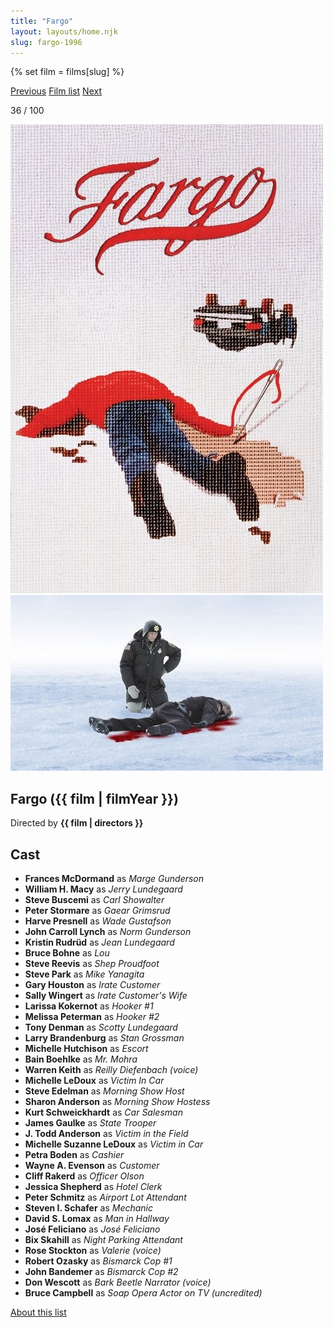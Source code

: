 ```yaml
---
title: "Fargo"
layout: layouts/home.njk
slug: fargo-1996
---
```


{% set film = films[slug] %}

<nav class="films">
  <a class="prev" href="../lon-the-professional-1994">Previous</a>
  <a href="../">Film list</a>
  <a class="next" href="../good-will-hunting-1997">Next</a>
</nav>

<p>36 / 100</p>

<article class="film">
  <div class="backdrop-and-poster">
    <img class="poster" src="../films/posters/fargo-1996.jpg" alt="">
    <img class="backdrop" src="../films/backdrops/fargo-1996.jpg" alt="">
  </div>

  <h1>Fargo ({{ film | filmYear }})</h1>

  

  <p class="director">
    Directed by <strong>{{ film | directors }}</strong>
  </p>


  <h2>
    Cast
  </h2>
  <ul>
            <li><strong>Frances McDormand</strong> as <em>Marge Gunderson</em></li>
        <li><strong>William H. Macy</strong> as <em>Jerry Lundegaard</em></li>
        <li><strong>Steve Buscemi</strong> as <em>Carl Showalter</em></li>
        <li><strong>Peter Stormare</strong> as <em>Gaear Grimsrud</em></li>
        <li><strong>Harve Presnell</strong> as <em>Wade Gustafson</em></li>
        <li><strong>John Carroll Lynch</strong> as <em>Norm Gunderson</em></li>
        <li><strong>Kristin Rudrüd</strong> as <em>Jean Lundegaard</em></li>
        <li><strong>Bruce Bohne</strong> as <em>Lou</em></li>
        <li><strong>Steve Reevis</strong> as <em>Shep Proudfoot</em></li>
        <li><strong>Steve Park</strong> as <em>Mike Yanagita</em></li>
        <li><strong>Gary Houston</strong> as <em>Irate Customer</em></li>
        <li><strong>Sally Wingert</strong> as <em>Irate Customer's Wife</em></li>
        <li><strong>Larissa Kokernot</strong> as <em>Hooker #1</em></li>
        <li><strong>Melissa Peterman</strong> as <em>Hooker #2</em></li>
        <li><strong>Tony Denman</strong> as <em>Scotty Lundegaard</em></li>
        <li><strong>Larry Brandenburg</strong> as <em>Stan Grossman</em></li>
        <li><strong>Michelle Hutchison</strong> as <em>Escort</em></li>
        <li><strong>Bain Boehlke</strong> as <em>Mr. Mohra</em></li>
        <li><strong>Warren Keith</strong> as <em>Reilly Diefenbach (voice)</em></li>
        <li><strong>Michelle LeDoux</strong> as <em>Victim In Car</em></li>
        <li><strong>Steve Edelman</strong> as <em>Morning Show Host</em></li>
        <li><strong>Sharon Anderson</strong> as <em>Morning Show Hostess</em></li>
        <li><strong>Kurt Schweickhardt</strong> as <em>Car Salesman</em></li>
        <li><strong>James Gaulke</strong> as <em>State Trooper</em></li>
        <li><strong>J. Todd Anderson</strong> as <em>Victim in the Field</em></li>
        <li><strong>Michelle Suzanne LeDoux</strong> as <em>Victim in Car</em></li>
        <li><strong>Petra Boden</strong> as <em>Cashier</em></li>
        <li><strong>Wayne A. Evenson</strong> as <em>Customer</em></li>
        <li><strong>Cliff Rakerd</strong> as <em>Officer Olson</em></li>
        <li><strong>Jessica Shepherd</strong> as <em>Hotel Clerk</em></li>
        <li><strong>Peter Schmitz</strong> as <em>Airport Lot Attendant</em></li>
        <li><strong>Steven I. Schafer</strong> as <em>Mechanic</em></li>
        <li><strong>David S. Lomax</strong> as <em>Man in Hallway</em></li>
        <li><strong>José Feliciano</strong> as <em>José Feliciano</em></li>
        <li><strong>Bix Skahill</strong> as <em>Night Parking Attendant</em></li>
        <li><strong>Rose Stockton</strong> as <em>Valerie (voice)</em></li>
        <li><strong>Robert Ozasky</strong> as <em>Bismarck Cop #1</em></li>
        <li><strong>John Bandemer</strong> as <em>Bismarck Cop #2</em></li>
        <li><strong>Don Wescott</strong> as <em>Bark Beetle Narrator (voice)</em></li>
        <li><strong>Bruce Campbell</strong> as <em>Soap Opera Actor on TV (uncredited)</em></li>
  </ul>
</article>
<footer>
  <a href="../about">About this list</a>
</footer>
